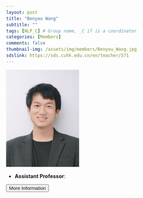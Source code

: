 ```yaml
---
layout: post
title: "Benyou Wang"
subtitle: ""
tags: [NLP_C] # Group name, _C if is a coordinator
categories: [Members]
comments: false
thumbnail-img: /assets/img/members/Benyou_Wang.jpg
sdslink: https://sds.cuhk.edu.cn/en/teacher/571
---
```


<!-- photo -->
<!-- size: 200px width use html-->
<img
    src="../../assets/img/members/Benyou_Wang.jpg"
    alt="Benyou Wang"
    style="width: 200px; align: left;"
/>

<!-- bio -->
- **Assistant Professor**:

<p>
    <button class="button">
    <a
        href="https://sds.cuhk.edu.cn/en/teacher/571"
        style="text-decoration: none"
        >More Information</a
    >
    </button>
</p>
